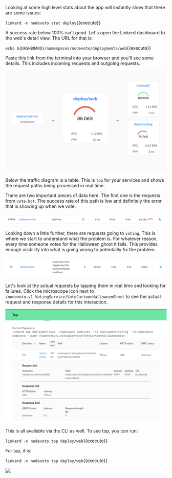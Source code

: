 Looking at some high level stats about the app will instantly show that there
are some issues:

`linkerd -n nodevoto stat deploy`{{execute}}

A success rate below 100% isn't good. Let's open the Linkerd dashboard to the
web's detail view. The URL for that is:

`echo ${DASHBOARD}/namespaces/nodevoto/deployments/web`{{execute}}

Paste this link from the terminal into your browser and you'll see some details.
This includes incoming requests and outgoing requests.

![web detail](assets/web-detail.png)

Below the traffic diagram is a table. This is `top` for your services and shows
the request paths being processed in real time.

There are two important pieces of data here. The first one is the requests from
`vote-bot`. The success rate of this path is low and definitely the error that
is showing up when we vote.

![vote failure](assets/incoming-request.png)

Looking down a little further, there are requests going to `voting`. This is
where we start to understand what the problem is. For whatever reason, every
time someone votes for the Halloween ghost it fails. This provides enough
visibility into what is going wrong to potentially fix the problem.

![voting failure](assets/outgoing-request.png)

Let's look at the actual requests by tapping them
in real time and looking for failures. Click the microscope icon next to
`/nodevoto.v1.VotingService/VoteCartoonHalloweenGhost` to see the actual request
and response details for this interaction.

![tap](assets/tap.png)

This is all available via the CLI as well. To see top, you can run:

`linkerd -n nodevoto top deploy/web`{{execute}}

For tap, it is:

`linkerd -n nodevoto tap deploy/web`{{execute}}

<img src="https://run.linkerd.io/images/katacoda.png?scenario=nodevoto&step=five" />
